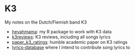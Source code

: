 # K3

My notes on the Dutch/Flemish band K3

- [heyahmama](https://github.com/richelbilderbeek/heyahmama):
  my R package to work with K3 data
- [k3reviews](https://github.com/richelbilderbeek/k3reviews):
  K3 reviews, including all songs lyrics
- [paper_k3_ratings](https://github.com/richelbilderbeek/paper_k3_ratings):
  humble academic paper on K3 ratings
- [lyrics-database](https://github.com/Lyrics/lyrics-database)
  where I intend to contribute song lyrics to
